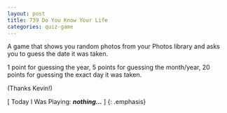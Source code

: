 ```yaml
---
layout: post
title: 739 Do You Know Your Life
categories: quiz-game
---
```

A game that shows you random photos from your Photos library and asks you to guess the date it was taken.

1 point for guessing the year, 5 points for guessing the month/year, 20 points for guessing the exact day it was taken.

(Thanks Kevin!)

[ Today I Was Playing: ***nothing...*** ]
{: .emphasis}